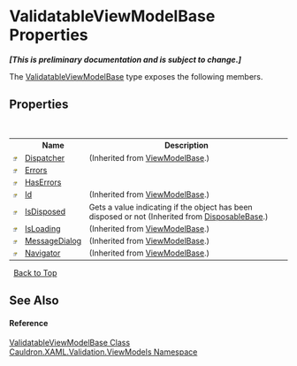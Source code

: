 # ValidatableViewModelBase Properties
 _**\[This is preliminary documentation and is subject to change.\]**_

The <a href="T_Cauldron_XAML_Validation_ViewModels_ValidatableViewModelBase">ValidatableViewModelBase</a> type exposes the following members.


## Properties
&nbsp;<table><tr><th></th><th>Name</th><th>Description</th></tr><tr><td>![Public property](media/pubproperty.gif "Public property")</td><td><a href="P_Cauldron_XAML_ViewModels_ViewModelBase_Dispatcher">Dispatcher</a></td><td> (Inherited from <a href="T_Cauldron_XAML_ViewModels_ViewModelBase">ViewModelBase</a>.)</td></tr><tr><td>![Public property](media/pubproperty.gif "Public property")</td><td><a href="P_Cauldron_XAML_Validation_ViewModels_ValidatableViewModelBase_Errors">Errors</a></td><td /></tr><tr><td>![Public property](media/pubproperty.gif "Public property")</td><td><a href="P_Cauldron_XAML_Validation_ViewModels_ValidatableViewModelBase_HasErrors">HasErrors</a></td><td /></tr><tr><td>![Public property](media/pubproperty.gif "Public property")</td><td><a href="P_Cauldron_XAML_ViewModels_ViewModelBase_Id">Id</a></td><td> (Inherited from <a href="T_Cauldron_XAML_ViewModels_ViewModelBase">ViewModelBase</a>.)</td></tr><tr><td>![Public property](media/pubproperty.gif "Public property")</td><td><a href="P_Cauldron_Core_DisposableBase_IsDisposed">IsDisposed</a></td><td>
Gets a value indicating if the object has been disposed or not
 (Inherited from <a href="T_Cauldron_Core_DisposableBase">DisposableBase</a>.)</td></tr><tr><td>![Public property](media/pubproperty.gif "Public property")</td><td><a href="P_Cauldron_XAML_ViewModels_ViewModelBase_IsLoading">IsLoading</a></td><td> (Inherited from <a href="T_Cauldron_XAML_ViewModels_ViewModelBase">ViewModelBase</a>.)</td></tr><tr><td>![Public property](media/pubproperty.gif "Public property")</td><td><a href="P_Cauldron_XAML_ViewModels_ViewModelBase_MessageDialog">MessageDialog</a></td><td> (Inherited from <a href="T_Cauldron_XAML_ViewModels_ViewModelBase">ViewModelBase</a>.)</td></tr><tr><td>![Public property](media/pubproperty.gif "Public property")</td><td><a href="P_Cauldron_XAML_ViewModels_ViewModelBase_Navigator">Navigator</a></td><td> (Inherited from <a href="T_Cauldron_XAML_ViewModels_ViewModelBase">ViewModelBase</a>.)</td></tr></table>&nbsp;
<a href="#validatableviewmodelbase-properties">Back to Top</a>

## See Also


#### Reference
<a href="T_Cauldron_XAML_Validation_ViewModels_ValidatableViewModelBase">ValidatableViewModelBase Class</a><br /><a href="N_Cauldron_XAML_Validation_ViewModels">Cauldron.XAML.Validation.ViewModels Namespace</a><br />